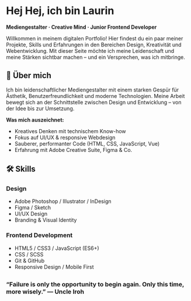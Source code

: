 
# Hej Hej, ich bin Laurin

**Mediengestalter · Creative Mind · Junior Frontend Developer**

Willkommen in meinem digitalen Portfolio! Hier findest du ein paar meiner Projekte, Skills und Erfahrungen in den Bereichen Design, Kreativität und Webentwicklung.
Mit dieser Seite möchte ich meine Leidenschaft und meine Stärken sichtbar machen – und ein Versprechen, was ich mitbringe.


## 💼 Über mich

Ich bin leidenschaftlicher Mediengestalter mit einem starken Gespür für Ästhetik, Benutzerfreundlichkeit und moderne Technologien. Meine Arbeit bewegt sich an der Schnittstelle zwischen Design und Entwicklung – von der Idee bis zur Umsetzung.

**Was mich auszeichnet:**

- Kreatives Denken mit technischem Know-how
- Fokus auf UI/UX & responsive Webdesign
- Sauberer, performanter Code (HTML, CSS, JavaScript, Vue)
- Erfahrung mit Adobe Creative Suite, Figma & Co.


## 🛠️ Skills

### Design
- Adobe Photoshop / Illustrator / InDesign
- Figma / Sketch
- UI/UX Design
- Branding & Visual Identity

### Frontend Development
- HTML5 / CSS3 / JavaScript (ES6+)
- CSS / SCSS
- Git & GitHub
- Responsive Design / Mobile First

##

### “Failure is only the opportunity to begin again. Only this time, more wisely.” ― Uncle Iroh ###


